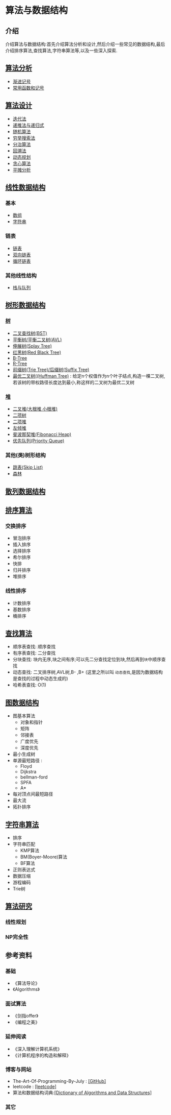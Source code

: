 # 算法与数据结构

## 介绍

介绍算法与数据结构:首先介绍算法分析和设计,然后介绍一些常见的数据结构,最后介绍排序算法,查找算法,字符串算法等,以及一些深入探索.

## [算法分析](./算法分析/README.md)

* [渐进记号](./算法分析/README.md#渐进记号)
* [常用函数和记号](./算法分析/README.md#常用函数和记号)

## [算法设计](./算法设计/README.md)

* [迭代法](./算法设计/iterative.md)
* [递推法与递归式](./算法设计/recursion.md)
* [随机算法](./算法设计/random.md)
* [穷举搜索法](./算法设计/brute-force-search.md)
* [分治算法](./算法设计/divide-and-conquer.md)
* [回溯法](./算法设计/backtracking.md)
* [动态规划](./算法设计/dynamic-programing.md)
* [贪心算法](./算法设计/greedy.md)
* [平摊分析](./算法设计/amortized-analysis.md)

## [线性数据结构](./线性数据结构/README.md)

### 基本

* [数组](./线性数据结构/1.Array.md)
* [字符串](./线性数据结构/2.String.md)

### 链表

* [链表](./线性数据结构/3.LinkedList.md)
* [双向链表](./线性数据结构/4.DoublyLinkedList.md)
* [循环链表](./线性数据结构/5.CircleLinkedList.md)

### 其他线性结构

* [栈与队列](./线性数据结构/6.StackAndQueue.md)

## [树形数据结构](./树形数据结构/README.md)

### [树](./树形数据结构/README.md#树)

* [二叉查找树(BST)](./树形数据结构/BinaryTree.md)
* [平衡树/平衡二叉树(AVL)](./树形数据结构/AVLTree.md)
* [伸展树(Splay Tree)](./树形数据结构/SplayTree.md)
* [红黑树(Red Black Tree)](./树形数据结构/RedBlackTree.md)
* [B-Tree](./树形数据结构/BTree.md)
* [R-Tree](./树形数据结构/RTree.md)
* [前缀树(Trie Tree)/后缀树(Suffix Tree)](./树形数据结构/TrieTreeAndSuffixTree.md)
* [最优二叉树((Huffman Tree)](./树形数据结构/HuffmanTree.md) : 给定n个权值作为n个叶子结点,构造一棵二叉树,若该树的带权路径长度达到最小,称这样的二叉树为最优二叉树

### [堆](./树形数据结构/Heap.md)

* [二叉堆(大根堆 小根堆)](./树形数据结构/Heap.md#二叉堆)
* [二项树](./树形数据结构/Heap.md#二项树)
* [二项堆](./树形数据结构/Heap.md#二项堆)
* [左倾堆](./树形数据结构/Heap.md#左倾堆)
* [斐波那契堆(Fibonacci Heap)](./树形数据结构/Heap.md#斐波那契堆)
* [优先队列(Priority Queue)](./树形数据结构/Heap.md#优先队列)

### 其他(类)树形结构

* [跳表(Skip List)](./树形数据结构/SkipList.md)
* [森林](./树形数据结构/Forest.md)

## [散列数据结构](./散列数据结构/README.md)

## [排序算法](./排序算法/README.md)

### 交换排序

* 冒泡排序
* 插入排序
* 选择排序
* 希尔排序
* 快排
* 归并排序
* 堆排序

### 线性排序

* 计数排序
* 基数排序
* 桶排序
  
## [查找算法](./查找算法/README.md)

* 顺序表查找: 顺序查找  
* 有序表查找: 二分查找  
* 分块查找: 块内无序,块之间有序;可以先二分查找定位到块,然后再到`块`中顺序查找  
* 动态查找: 二叉排序树,AVL树,B- ,B+ (这里之所以叫 `动态查找`,是因为数据结构是查找的过程中动态生成的)
* 哈希表查找: O(1)

## [图数据结构](./图数据结构/README.md)

* 图基本算法
  * 对象和指针
  * 矩阵
  * 邻接表
  * 广度优先
  * 深度优先
* 最小生成树
* 单源最短路径 :
  * Floyd
  * Dijkstra
  * bellman-ford
  * SPFA
  * A*
* 每对顶点间最短路径
* 最大流
* 拓扑排序

## [字符串算法](./字符串算法/README.md)

* 排序
* 字符串匹配
  * KMP算法  
  * BM(Boyer-Moore)算法  
  * BF算法
* 正则表达式
* 数据压缩
* 游程编码
* Trie树

## [算法研究](./算法研究/README.md)

### 线性规划

### NP完全性

## 参考资料

### 基础

* 《算法导论》
* 《Algorithms》

### 面试算法

* 《剑指offer》
* 《编程之美》

### 延伸阅读

* 《深入理解计算机系统》
* 《计算机程序的构造和解释》

### 博客与网站

* The-Art-Of-Programming-By-July : [\[GitHub\]](https:/github.com/julycoding/The-Art-Of-Programming-By-July)
* leetcode : [[leetcode]](http:/leetcode.com/)
* 算法和数据结构词典:[[Dictionary of Algorithms and Data Structures]](https:/xlinux.nist.gov/dads/)

### 其它